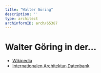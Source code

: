 ```yaml
---
title: "Walter Göring"
description: ''
type: architect
archinformID: arch/65387
---
```


# Walter Göring in der...
* [Wikipedia](https://de.wikipedia.org/wiki/Walter_G%C3%B6rig)
* [Internationalen Architektur-Datenbank](https://deu.archinform.net/arch/65387.htm)
